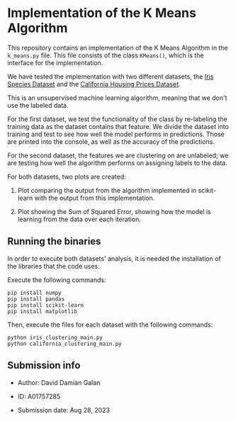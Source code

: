 # Implementation of the K Means Algorithm

This repository contains an implementation of the K Means Algorithm in the ```k_means.py``` file. This file consists of the class ```KMeans()```, which is the interface for the implementation.

We have tested the implementation with two different datasets, the [Iris Species Dataset](https://www.kaggle.com/datasets/uciml/iris) and the [California Housing Prices Dataset](https://www.kaggle.com/datasets/camnugent/california-housing-prices).

This is an unsupervised machine learning algorithm, meaning that we don't use the labeled data.

For the first dataset, we test the functionality of the class by re-labeling the training data as the dataset contains that feature. We divide the dataset into training and test to see how well the model performs in predictions. Those are printed into the console, as well as the accuracy of the predictions.

For the second dataset, the features we are clustering on are unlabeled; we are testing how well the algorithm performs on assigning labels to the data.

For both datasets, two plots are created:

1. Plot comparing the output from the algorithm implemented in scikit-learn with the output from this implementation.

2. Plot showing the Sum of Squared Error, showing how the model is learning from the data over each iteration.

## Running the binaries

In order to execute both datasets' analysis, it is needed the installation of the libraries that the code uses.

Execute the following commands:
```
pip install numpy
pip install pandas
pip install scikit-learn
pip install matplotlib
```

Then, execute the files for each dataset with the following commands:

```
python iris_clustering_main.py
python california_clustering_main.py
```

## Submission info

* Author: David Damian Galan

* ID: A01757285

* Submission date: Aug 28, 2023